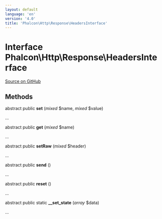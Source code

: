 ```yaml
---
layout: default
language: 'en'
version: '4.0'
title: 'Phalcon\Http\Response\HeadersInterface'
---
```

# Interface **Phalcon\Http\Response\HeadersInterface**

<a href="https://github.com/phalcon/cphalcon/tree/v3.4.0/phalcon/http/response/headersinterface.zep" class="btn btn-default btn-sm">Source on GitHub</a>

## Methods
abstract public  **set** (*mixed* $name, *mixed* $value)

...


abstract public  **get** (*mixed* $name)

...


abstract public  **setRaw** (*mixed* $header)

...


abstract public  **send** ()

...


abstract public  **reset** ()

...


abstract public static  **__set_state** (*array* $data)

...



